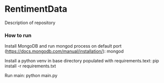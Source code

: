 # RentimentData

Description of repository

### How to run

Install MongoDB and run mongod process on default port (https://docs.mongodb.com/manual/installation/): mongod

Install a python venv in base directory populated with requirements.text:
pip install -r requirements.txt

Run main: python main.py
